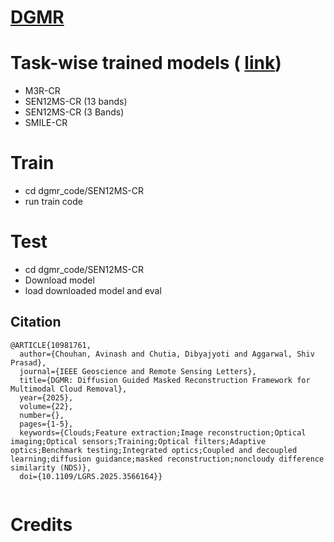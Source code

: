 # [DGMR](https://ieeexplore.ieee.org/document/10981761)




# Task-wise trained models ( [link](https://drive.google.com/drive/folders/1dMfdxo4FkJXGao8iPUYBYu3xt05fmE6E))
- M3R-CR
- SEN12MS-CR (13 bands)
- SEN12MS-CR (3 Bands)
- SMILE-CR

# Train
- cd dgmr_code/SEN12MS-CR 
- run train code

# Test
- cd dgmr_code/SEN12MS-CR 
- Download model
- load downloaded model and eval

## Citation

```
@ARTICLE{10981761,
  author={Chouhan, Avinash and Chutia, Dibyajyoti and Aggarwal, Shiv Prasad},
  journal={IEEE Geoscience and Remote Sensing Letters}, 
  title={DGMR: Diffusion Guided Masked Reconstruction Framework for Multimodal Cloud Removal}, 
  year={2025},
  volume={22},
  number={},
  pages={1-5},
  keywords={Clouds;Feature extraction;Image reconstruction;Optical imaging;Optical sensors;Training;Optical filters;Adaptive optics;Benchmark testing;Integrated optics;Coupled and decoupled learning;diffusion guidance;masked reconstruction;noncloudy difference similarity (NDS)},
  doi={10.1109/LGRS.2025.3566164}}


```
# Credits
